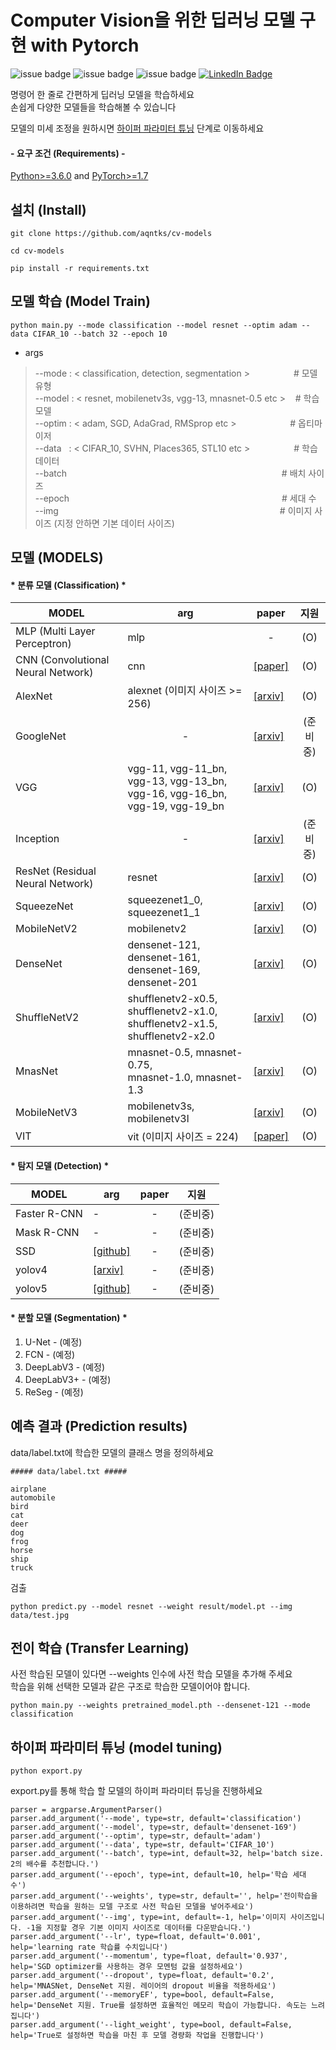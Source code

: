 # Computer Vision을 위한 딥러닝 모델 구현 with Pytorch
![issue badge](https://img.shields.io/github/license/aqntks/cv-models?&color=blue)
![issue badge](https://img.shields.io/badge/build-passing-brightgreen)
![issue badge](https://img.shields.io/badge/%ED%95%9C%EA%B5%AD%EC%96%B4-%EC%A7%80%EC%9B%90-orange)
[![LinkedIn Badge](http://img.shields.io/badge/LinkedIn-@InpyoHong-0072b1?style=flat&logo=linkedin&link=https://www.linkedin.com/in/inpyo-hong-886781212/)](https://www.linkedin.com/in/inpyo-hong-886781212/)

명령어 한 줄로 간편하게 딥러닝 모델을 학습하세요  
손쉽게 다양한 모델들을 학습해볼 수 있습니다

모델의 미세 조정을 원하시면 [하이퍼 파라미터 튜닝](#하이퍼-파라미터-튜닝-model-tuning) 단계로 이동하세요

#### - 요구 조건 (Requirements) -
[Python>=3.6.0](https://www.python.org/) and [PyTorch>=1.7](https://pytorch.org/)
## 설치 (Install)
    git clone https://github.com/aqntks/cv-models
    
    cd cv-models     
    
    pip install -r requirements.txt

##  모델 학습 (Model Train)
    python main.py --mode classification --model resnet --optim adam --data CIFAR_10 --batch 32 --epoch 10
- args
> --mode : < classification, detection, segmentation >　　　　　# 모델 유형  
--model : < resnet, mobilenetv3s, vgg-13, mnasnet-0.5 etc > &nbsp;&nbsp;  # 학습 모델   
--optim : < adam, SGD, AdaGrad, RMSprop etc > 　　&nbsp;&nbsp;　　　 # 옵티마이저  
--data &nbsp;&nbsp;:  < CIFAR_10, SVHN, Places365, STL10 etc >　　　　　# 학습 데이터  
--batch 　　　　　　　　　　　　　　　　　　　　　　&nbsp;　　# 배치 사이즈  
--epoch 　　　　　　　　　　　　　　　　　　　　　　　　# 세대 수  
--img 　　　　　　　　　　　　　　　　　　　　　　　　　# 이미지 사이즈 (지정 안하면 기본 데이터 사이즈)
## 모델 (MODELS)

#### * 분류 모델 (Classification) *
|MODEL|arg|paper|지원|
|---|---|---|---|
|MLP (Multi Layer Perceptron)|mlp|<center>-</center>|<center>(O)</center>|
|CNN (Convolutional Neural Network)|cnn|[[paper]](http://yann.lecun.com/exdb/publis/pdf/lecun-89e.pdf)|<center>(O)</center>|
|AlexNet|alexnet (이미지 사이즈 >= 256) |[[arxiv]](https://arxiv.org/pdf/1404.5997.pdf)|<center>(O)</center>|
|GoogleNet|<center>-</center>|[[arxiv]](https://arxiv.org/abs/1409.4842)|<center>(준비중)</center>|
|VGG|vgg-11, vgg-11_bn, vgg-13, vgg-13_bn, </br> vgg-16, vgg-16_bn, vgg-19, vgg-19_bn|[[arxiv]](https://arxiv.org/pdf/1409.1556.pdf)|<center>(O)</center>|
|Inception|<center>-</center>|[[arxiv]](https://arxiv.org/pdf/1512.00567.pdf)|<center>(준비중)</center>|
|ResNet (Residual Neural Network)|resnet|[[arxiv]](https://arxiv.org/pdf/1512.03385.pdf)|<center>(O)</center>|
|SqueezeNet|squeezenet1_0, squeezenet1_1|[[arxiv]](https://arxiv.org/pdf/1602.07360.pdf)|<center>(O)</center>|
|MobileNetV2|mobilenetv2|[[arxiv]](https://arxiv.org/pdf/1801.04381.pdf)|<center>(O)</center>|
|DenseNet|densenet-121, densenet-161, </br> densenet-169, densenet-201|[[arxiv]](https://arxiv.org/pdf/1608.06993.pdf)|<center>(O)</center>|
|ShuffleNetV2|shufflenetv2-x0.5, shufflenetv2-x1.0, </br> shufflenetv2-x1.5, shufflenetv2-x2.0|[[arxiv]](https://arxiv.org/pdf/1807.11164.pdf)|<center>(O)</center>|
|MnasNet|mnasnet-0.5, mnasnet-0.75, </br> mnasnet-1.0, mnasnet-1.3|[[arxiv]](https://arxiv.org/pdf/1807.11626.pdf)|<center>(O)</center>|
|MobileNetV3|mobilenetv3s, mobilenetv3l|[[arxiv]](https://arxiv.org/pdf/1905.02244.pdf)|<center>(O)</center>|
|VIT|vit (이미지 사이즈 = 224)|[[paper]](https://openreview.net/pdf?id=YicbFdNTTy)|<center>(O)</center>|

#### * 탐지 모델 (Detection) *
|MODEL|arg|paper|지원|
|---|---|---|---|
|Faster R-CNN|-|<center>-</center>|<center>(준비중)</center>|
|Mask R-CNN|-|<center>-</center>|<center>(준비중)</center>|
|SSD|[[github]](https://github.com/amdegroot/ssd.pytorch)|<center>-</center>|<center>(준비중)</center>|
|yolov4|[[arxiv]](https://arxiv.org/pdf/2004.10934.pdf)|<center>-</center>|<center>(준비중)</center>|
|yolov5|[[github]](https://github.com/ultralytics/yolov5)|<center>-</center>|<center>(준비중)</center>|

#### * 분할 모델 (Segmentation) *
1. U-Net - (예정)
2. FCN - (예정)
3. DeepLabV3 - (예정)
4. DeepLabV3+ - (예정)
5. ReSeg - (예정)

##  예측 결과 (Prediction results)
data/label.txt에 학습한 모델의 클래스 명을 정의하세요   

    ##### data/label.txt #####

    airplane
    automobile
    bird
    cat
    deer
    dog
    frog
    horse
    ship
    truck

검출  
    
    python predict.py --model resnet --weight result/model.pt --img data/test.jpg


## 전이 학습 (Transfer Learning)
사전 학습된 모델이 있다면 --weights 인수에 사전 학습 모델을 추가해 주세요  
학습을 위해 선택한 모델과 같은 구조로 학습한 모델이어야 합니다.

    
    python main.py --weights pretrained_model.pth --densenet-121 --mode classification

## 하이퍼 파라미터 튜닝 (model tuning)
    
    python export.py

export.py를 통해 학습 할 모델의 하이퍼 파라미터 튜닝을 진행하세요

    parser = argparse.ArgumentParser()
    parser.add_argument('--mode', type=str, default='classification')
    parser.add_argument('--model', type=str, default='densenet-169')
    parser.add_argument('--optim', type=str, default='adam')
    parser.add_argument('--data', type=str, default='CIFAR_10')
    parser.add_argument('--batch', type=int, default=32, help='batch size. 2의 배수를 추천합니다.')
    parser.add_argument('--epoch', type=int, default=10, help='학습 세대 수')
    parser.add_argument('--weights', type=str, default='', help='전이학습을 이용하려면 학습을 원하는 모델 구조로 사전 학습된 모델을 넣어주세요')
    parser.add_argument('--img', type=int, default=-1, help='이미지 사이즈입니다. -1을 지정할 경우 기본 이미지 사이즈로 데이터를 다운받습니다.')
    parser.add_argument('--lr', type=float, default='0.001', help='learning rate 학습률 수치입니다')
    parser.add_argument('--momentum', type=float, default='0.937', help='SGD optimizer를 사용하는 경우 모멘텀 값을 설정하세요')
    parser.add_argument('--dropout', type=float, default='0.2', help='MNASNet, DenseNet 지원. 레이어의 dropout 비율을 적용하세요')
    parser.add_argument('--memoryEF', type=bool, default=False, help='DenseNet 지원. True를 설정하면 효율적인 메모리 학습이 가능합니다. 속도는 느려집니다')
    parser.add_argument('--light_weight', type=bool, default=False, help='True로 설정하면 학습을 마친 후 모델 경량화 작업을 진행합니다')
